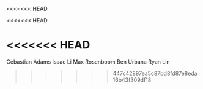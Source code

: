 <<<<<<< HEAD

<<<<<<< HEAD

<<<<<<< HEAD
=======

Cebastian Adams
Isaac Li
Max Rosenboom
Ben Urbana
Ryan Lin
>>>>>>> 447c42897ea5c87bd8fd87e8eda16b43f309df18
